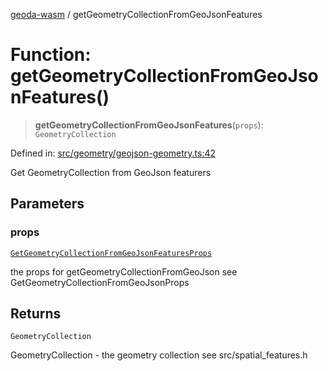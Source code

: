 [geoda-wasm](../globals.md) / getGeometryCollectionFromGeoJsonFeatures

# Function: getGeometryCollectionFromGeoJsonFeatures()

> **getGeometryCollectionFromGeoJsonFeatures**(`props`): `GeometryCollection`

Defined in: [src/geometry/geojson-geometry.ts:42](https://github.com/GeoDaCenter/geoda-lib/blob/92ce80b2e81e5a6276ad0890a9a8fe638734b201/src/js/src/geometry/geojson-geometry.ts#L42)

Get GeometryCollection from GeoJson featurers

## Parameters

### props

[`GetGeometryCollectionFromGeoJsonFeaturesProps`](../type-aliases/GetGeometryCollectionFromGeoJsonFeaturesProps.md)

the props for getGeometryCollectionFromGeoJson see GetGeometryCollectionFromGeoJsonProps

## Returns

`GeometryCollection`

GeometryCollection - the geometry collection see src/spatial_features.h
